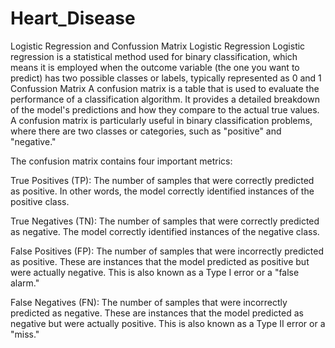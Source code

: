 # Heart_Disease
Logistic Regression and Confussion Matrix
Logistic Regression 
Logistic regression is a statistical method used for binary classification, which means it is employed when the outcome variable (the one you want to predict) has two possible classes or labels, typically represented as 0 and 1
 Confussion Matrix
A confusion matrix is a table that is used to evaluate the performance of a classification algorithm. It provides a detailed breakdown of the model's predictions and how they compare to the actual true values. A confusion matrix is particularly useful in binary classification problems, where there are two classes or categories, such as "positive" and "negative."

The confusion matrix contains four important metrics:

True Positives (TP): The number of samples that were correctly predicted as positive. In other words, the model correctly identified instances of the positive class.

True Negatives (TN): The number of samples that were correctly predicted as negative. The model correctly identified instances of the negative class.

False Positives (FP): The number of samples that were incorrectly predicted as positive. These are instances that the model predicted as positive but were actually negative. This is also known as a Type I error or a "false alarm."

False Negatives (FN): The number of samples that were incorrectly predicted as negative. These are instances that the model predicted as negative but were actually positive. This is also known as a Type II error or a "miss."

